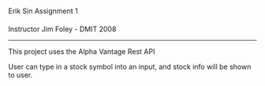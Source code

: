 ###
Erik Sin Assignment 1

####
Instructor Jim Foley - DMIT 2008

---

This project uses the Alpha Vantage Rest API

User can type in a stock symbol into an input, and stock info will be shown to user.